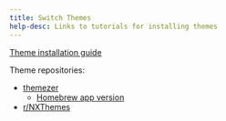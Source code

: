 ```yaml
---
title: Switch Themes
help-desc: Links to tutorials for installing themes
---
```


[Theme installation guide](https://switch.hacks.guide/extras/theming/)

Theme repositories:
- [themezer](https://themezer.net/)
    - [Homebrew app version](https://github.com/suchmememanyskill/themezer-nx/releases)
- [r/NXThemes](https://www.reddit.com/r/NXThemes/)
